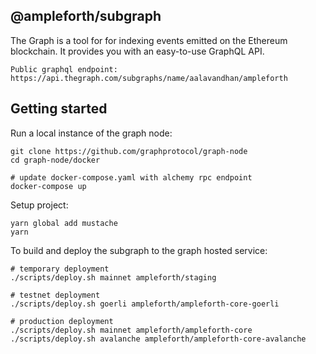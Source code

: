 ## @ampleforth/subgraph

The Graph is a tool for for indexing events emitted on the Ethereum blockchain. It provides you with an easy-to-use GraphQL API.

```
Public graphql endpoint:
https://api.thegraph.com/subgraphs/name/aalavandhan/ampleforth
```

## Getting started

Run a local instance of the graph node:

```
git clone https://github.com/graphprotocol/graph-node
cd graph-node/docker

# update docker-compose.yaml with alchemy rpc endpoint
docker-compose up
```

Setup project:
```
yarn global add mustache
yarn
```

To build and deploy the subgraph to the graph hosted service:

```
# temporary deployment
./scripts/deploy.sh mainnet ampleforth/staging

# testnet deployment
./scripts/deploy.sh goerli ampleforth/ampleforth-core-goerli

# production deployment
./scripts/deploy.sh mainnet ampleforth/ampleforth-core
./scripts/deploy.sh avalanche ampleforth/ampleforth-core-avalanche
```